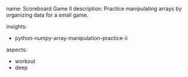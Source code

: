 name: Scoreboard Game II
description: Practice manipulating arrays by organizing data for a small game.

insights:
  - python-numpy-array-manipulation-practice-ii

aspects:
  - workout
  - deep
